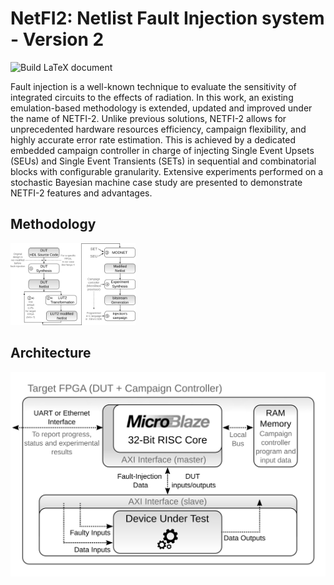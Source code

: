 # NetFI2: Netlist Fault Injection system - Version 2

![Build LaTeX document](https://github.com/arielvinas/NetFi2/workflows/Build%20LaTeX%20document/badge.svg?branch=master)


Fault injection is a well-known technique to evaluate the sensitivity of integrated circuits to the effects of radiation. In this work, an existing emulation-based methodology is extended, updated and improved under the name of NETFI-2. Unlike previous solutions, NETFI-2 allows for unprecedented hardware resources efficiency, campaign flexibility, and highly accurate error rate estimation. This is achieved by a dedicated embedded campaign controller in charge of injecting Single Event Upsets (SEUs) and Single Event Transients (SETs) in sequential and combinatorial blocks with configurable granularity. Extensive experiments performed on a stochastic Bayesian machine case study are presented to demonstrate NETFI-2 features and advantages.

## Methodology

<!-- ![Alt text](img/netfi2_flow.svg) -->
<img src="img/netfi2_flow.svg" width="200">

## Architecture

![Alt text](img/netfi2_eng.svg)
